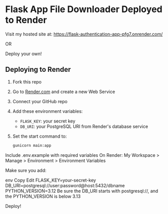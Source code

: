 # Flask App File Downloader Deployed to Render

Visit my hosted site at: https://flask-authentication-app-pfg7.onrender.com/

OR

Deploy your own!

## Deploying to Render

1. Fork this repo  
2. Go to [Render.com](https://render.com) and create a new Web Service  
3. Connect your GitHub repo  
4. Add these environment variables:  
   - `FLASK_KEY`: your secret key  
   - `DB_URI`: your PostgreSQL URI from Render's database service  

5. Set the start command to:

   ```bash
   gunicorn main:app
Include .env.example with required variables
On Render:
My Workspace > Manage > Environment > Environment Variables

Make sure you add:

env
Copy
Edit
FLASK_KEY=your-secret-key
DB_URI=postgresql://user:password@host:5432/dbname
PYTHON_VERSION=3.12
Be sure the DB_URI starts with postgresql://, and the PYTHON_VERSION is below 3.13

Deploy!
